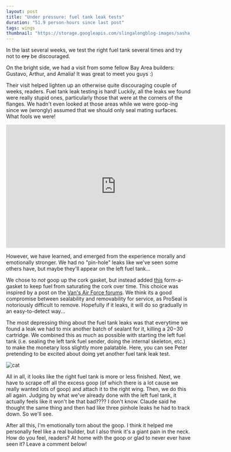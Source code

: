 ```yaml
---
layout: post
title: "Under pressure: fuel tank leak tests"
duration: "51.9 person-hours since last post"
tags: wings
thumbnail: "https://storage.googleapis.com/slingalongblog-images/sasha_exhausted_crop.jpg"
---
```


In the last several weeks, we test the right fuel tank several times and try not to ~~cry~~ be discouraged.

On the bright side, we had a visit from some fellow Bay Area builders: Gustavo, Arthur, and Amalia! It was great to meet you guys :)

Their visit helped lighten up an otherwise quite discouraging couple of weeks, readers. Fuel tank leak testing is hard! Luckily, all the leaks we found were really stupid ones, particularly those that were at the corners of the flanges. We hadn't even looked at those areas while we were goop-ing since we (wrongly) assumed that we should only seal mating surfaces. What fools we were! 

<iframe width="598" height="336" src="https://www.youtube.com/embed/S4GJBACn914" frameborder="0" allow="accelerometer; autoplay; encrypted-media; gyroscope; picture-in-picture" allowfullscreen></iframe>

However, we have learned, and emerged from the experience morally and emotionally stronger. We had no "pin-hole" leaks like we've seen some others have, but maybe they'll appear on the left fuel tank...

We chose to *not* goop up the cork gasket, but instead added [this](https://smile.amazon.com/Permatex-80019-Aviation-Gasket-Sealant/dp/B000HBM3QQ/ref=sr_1_2?dchild=1&keywords=form-a-gasket&qid=1601962632&sr=8-2) form-a-gasket to keep fuel from saturating the cork over time. This choice was inspired by a post on the [Van's Air Force forums](https://vansairforce.com/community/showthread.php?t=25010). We think its a good compromise between sealability and removability for service, as ProSeal is notoriously difficult to remove. Hopefully if it leaks, it will do so gradually in an easy-to-detect way...

The most depressing thing about the fuel tank leaks was that everytime we found a leak we had to mix another batch of sealant for it, killing a $20-$30 cartridge. We combined this as much as possible with starting the left fuel tank (i.e. sealing the left tank fuel sender, doing the internal skeleton, etc.) to make the monetary loss slightly more palatable. Here, you can see Peter pretending to be excited about doing yet another fuel tank leak test.

![cat](https://storage.googleapis.com/slingalongblog-images/20200927_143243.jpg)

All in all, it looks like the right fuel tank is more or less finished. Next, we have to scrape off all the excess goop (of which there is a lot cause we really wanted lots of goop) and attach it to the right wing. Then, we do this all again. Judging by what we've already done with the left fuel tank, it actually feels like it won't be that bad???? I don't know. Claude said he thought the same thing and then had like three pinhole leaks he had to track down. So we'll see. 

After all this, I'm emotionally torn about the goop. I think it helped me personally feel like a real builder, but I also think it's a giant pain in the neck. How do you feel, readers? At home with the goop or glad to never ever have seen it? Leave a comment below!
